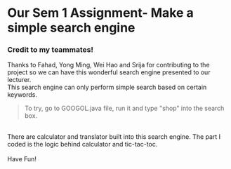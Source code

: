 # Our Sem 1 Assignment- Make a simple search engine
### Credit to my teammates!
Thanks to Fahad, Yong Ming, Wei Hao and Srija for contributing to the project so we can have this wonderful search engine presented to our 
lecturer.
<br/>
This search engine can only perform simple search based on certain keywords. 
>To try, go to GOOGOL.java file, run it and type "shop" into the search box.
<br/>
There are calculator and translator built into this search engine.
The part I coded is the logic behind calculator and tic-tac-toc.
<br/><br/>
Have Fun!

